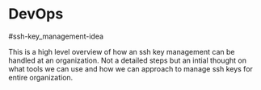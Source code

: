 # DevOps

#ssh-key_management-idea

This is a high level overview of how an ssh key management can be handled at an organization. Not a detailed steps but an intial thought on what tools we can use and how we can approach to manage ssh keys for entire organization.
